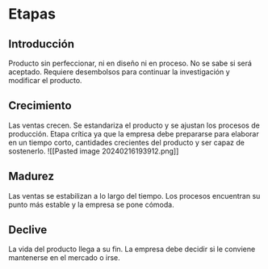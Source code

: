 # Etapas
## Introducción
Producto sin perfeccionar, ni en diseño ni en proceso. No se sabe si será aceptado. Requiere desembolsos para continuar la investigación  y modificar el producto.

## Crecimiento
Las ventas crecen.
Se estandariza el producto y se ajustan los procesos de producción.
Etapa crítica ya que la empresa debe prepararse para elaborar en un tiempo corto, cantidades crecientes del producto y ser capaz de sostenerlo.
![[Pasted image 20240216193912.png]]
## Madurez
Las ventas se estabilizan a lo largo del tiempo. Los procesos encuentran su punto más estable y la empresa se pone cómoda.

## Declive
La vida del producto llega a su fin. La empresa debe decidir si le conviene mantenerse en el mercado o irse.
